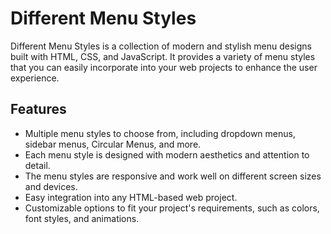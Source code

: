 # Different Menu Styles

Different Menu Styles is a collection of modern and stylish menu designs built with HTML, CSS, and JavaScript. It provides a variety of menu styles that you can easily incorporate into your web projects to enhance the user experience.

## Features

- Multiple menu styles to choose from, including dropdown menus, sidebar menus, Circular Menus, and more.
- Each menu style is designed with modern aesthetics and attention to detail.
- The menu styles are responsive and work well on different screen sizes and devices.
- Easy integration into any HTML-based web project.
- Customizable options to fit your project's requirements, such as colors, font styles, and animations.
